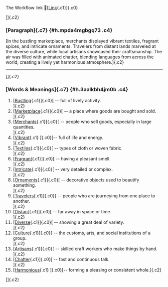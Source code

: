 The Workflow link
👏[[Link](https://www.google.com/url?q=http://www.google.com&sa=D&source=editors&ust=1756682368011616&usg=AOvVaw3a0N5_6ywYB5Gj95vxiv15){.c1}]{.c0}

[]{.c2}

### [Paragraph]{.c7} {#h.mpda4mgbgq73 .c4}

[In the bustling marketplace, merchants displayed vibrant textiles,
fragrant spices, and intricate ornaments. Travelers from distant lands
marveled at the diverse culture, while local artisans showcased their
craftsmanship. The air was filled with animated chatter, blending
languages from across the world, creating a lively yet harmonious
atmosphere.]{.c2}

------------------------------------------------------------------------

[]{.c2}

### [Words & Meanings]{.c7} {#h.3aalkbh4jm0b .c4}

1.  [[Bustling](https://www.google.com/url?q=http://www.google.com&sa=D&source=editors&ust=1756682368012247&usg=AOvVaw2gM1jUp4Z7CNbwd3V9J0G-){.c1}]{.c0}[ --
    full of lively activity.\
    ]{.c2}
2.  [[Marketplace](https://www.google.com/url?q=http://www.google.com&sa=D&source=editors&ust=1756682368012381&usg=AOvVaw3qS__dmU3riCmLghtfSZhj){.c1}]{.c0}[ --
    a place where goods are bought and sold.\
    ]{.c2}
3.  [[Merchants](https://www.google.com/url?q=http://www.google.com&sa=D&source=editors&ust=1756682368012505&usg=AOvVaw1nmpnXNRHwvp8wQUbRHhYa){.c1}]{.c0}[ --
    people who sell goods, especially in large quantities.\
    ]{.c2}
4.  [[Vibrant](https://www.google.com/url?q=http://www.google.com&sa=D&source=editors&ust=1756682368012628&usg=AOvVaw1c9TacM-na6q7m04vO-Yg-){.c1}
    ]{.c0}[-- full of life and energy.\
    ]{.c2}
5.  [[Textiles](https://www.google.com/url?q=http://www.google.com&sa=D&source=editors&ust=1756682368012735&usg=AOvVaw1rd-WWe9M019q60OlgXzFG){.c1}]{.c0}[ --
    types of cloth or woven fabric.\
    ]{.c2}
6.  [[Fragrant](https://www.google.com/url?q=http://www.google.com&sa=D&source=editors&ust=1756682368012876&usg=AOvVaw17dWA7xvvsiKhIBoe8MFHG){.c1}]{.c0}[ --
    having a pleasant smell.\
    ]{.c2}
7.  [[Intricate](https://www.google.com/url?q=http://www.google.com&sa=D&source=editors&ust=1756682368013006&usg=AOvVaw0ox0RBdIAuvYxT4AioY1K5){.c1}]{.c0}[ --
    very detailed or complex.\
    ]{.c2}
8.  [[Ornaments](https://www.google.com/url?q=http://www.google.com&sa=D&source=editors&ust=1756682368013103&usg=AOvVaw3dWtcm5GGMidpfc0Ch7MUa){.c1}]{.c0}[ --
    decorative objects used to beautify something.\
    ]{.c2}
9.  [[Travelers](https://www.google.com/url?q=http://www.google.com&sa=D&source=editors&ust=1756682368013209&usg=AOvVaw3tS4bW2hddZ8FV8_vgm7Qf){.c1}]{.c0}[ --
    people who are journeying from one place to another.\
    ]{.c2}
10. [[Distant](https://www.google.com/url?q=http://www.google.com&sa=D&source=editors&ust=1756682368013319&usg=AOvVaw2iGq2Y4M70VUvQyURRAayi){.c1}]{.c0}[ --
    far away in space or time.\
    ]{.c2}
11. [[Diverse](https://www.google.com/url?q=http://www.google.com&sa=D&source=editors&ust=1756682368013427&usg=AOvVaw0_3-j31jjHYNhC8Bq7A9P2){.c1}]{.c0}[ --
    showing a great deal of variety.\
    ]{.c2}
12. [[Culture](https://www.google.com/url?q=http://www.google.com&sa=D&source=editors&ust=1756682368013522&usg=AOvVaw0UjOW2YJ-JTljbkmpiRzqP){.c1}]{.c0}[ --
    the customs, arts, and social institutions of a group.\
    ]{.c2}
13. [[Artisans](https://www.google.com/url?q=http://www.google.com&sa=D&source=editors&ust=1756682368013668&usg=AOvVaw0ZupiqM9pTgGzaGEXiSYfM){.c1}]{.c0}[ --
    skilled craft workers who make things by hand.\
    ]{.c2}
14. [[Chatter](https://www.google.com/url?q=http://www.google.com&sa=D&source=editors&ust=1756682368013852&usg=AOvVaw2jw9FmTo8iupgTYyq82rEA){.c1}]{.c0}[ --
    fast and continuous talk.\
    ]{.c2}
15. [[Harmonious](https://www.google.com/url?q=http://www.google.com&sa=D&source=editors&ust=1756682368014005&usg=AOvVaw31EhER0vLFs8OCE7wwWPQl){.c1}
    ]{.c0}[-- forming a pleasing or consistent whole.]{.c2}

[]{.c2}
